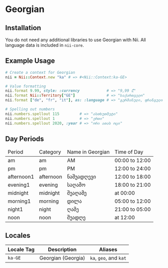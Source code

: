 <!-- This file has been generated. Source: languages/_template.md.erb -->

# Georgian

## Installation

You do not need any additional libraries to use Georgian with Nii.
All language data is included in `nii-core`.

## Example Usage

``` ruby
# Create a context for Georgian
nii = Nii::Context.new "ka" # => #<Nii::Context:ka-GE>

# Value formatting
nii.format 9.99, style: :currency            # => "9,99 ₾"
nii.format Nii::Territory["GE"]              # => "საქართველო"
nii.format ["de", "fr", "it"], as: :language # => "გერმანული, ფრანგული და იტალიური"

# Spelling out numbers
nii.numbers.spellout 115         # => "ას­თხუთმეტი"
nii.numbers.spellout 1           # => "ერთი"
nii.numbers.spellout 2020, :year # => "ორი ათას ოცი"
```

## Day Periods


<table>
  <thead>
    <tr>
      <td>Period</td>
      <td>Category</td>
      <td>Name in Georgian</td>
      <td>Time of Day</td>
    </tr>
  </thead>
  <tbody>
    <tr>
      <td>am</td>
      <td>am</td>
      <td>AM</td>
      <td>00:00 to 12:00</td>
    </tr>
    <tr>
      <td>pm</td>
      <td>pm</td>
      <td>PM</td>
      <td>12:00 to 24:00</td>
    </tr>
    <tr>
      <td>afternoon1</td>
      <td>afternoon</td>
      <td>ნაშუადღევი</td>
      <td>12:00 to 18:00</td>
    </tr>
    <tr>
      <td>evening1</td>
      <td>evening</td>
      <td>საღამო</td>
      <td>18:00 to 21:00</td>
    </tr>
    <tr>
      <td>midnight</td>
      <td>midnight</td>
      <td>შუაღამე</td>
      <td>at 00:00</td>
    </tr>
    <tr>
      <td>morning1</td>
      <td>morning</td>
      <td>დილა</td>
      <td>05:00 to 12:00</td>
    </tr>
    <tr>
      <td>night1</td>
      <td>night</td>
      <td>ღამე</td>
      <td>21:00 to 05:00</td>
    </tr>
    <tr>
      <td>noon</td>
      <td>noon</td>
      <td>შუადღე</td>
      <td>at 12:00</td>
    </tr>
  </tbody>
</table>



## Locales

<table>
  <thead>
    <tr>
      <th>Locale Tag</th>
      <th>Description</th>
      <th>Aliases</th>
    </tr>
  </thead>
  <tbody>
    <tr>
      <td><code>ka-GE</code></td>
      <td>Georgian (Georgia)</td>
      <td><code>ka</code>, <code>geo</code>, and <code>kat</code></td>
    </tr>
  </tbody>
</table>

